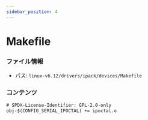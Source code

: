 ```yaml
---
sidebar_position: 4
---
```

# Makefile

### ファイル情報

- パス: `linux-v6.12/drivers/ipack/devices/Makefile`

### コンテンツ

```txt
# SPDX-License-Identifier: GPL-2.0-only
obj-$(CONFIG_SERIAL_IPOCTAL) += ipoctal.o

```
